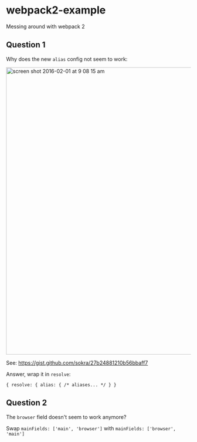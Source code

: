 # webpack2-example
Messing around with webpack 2


## Question 1

Why does the new `alias` config not seem to work:

<img width="784" alt="screen shot 2016-02-01 at 9 08 15 am" src="https://cloud.githubusercontent.com/assets/246143/12724656/bb8b8d12-c8c3-11e5-94e2-f640594b0341.png">

See: https://gist.github.com/sokra/27b24881210b56bbaff7

Answer, wrap it in `resolve`: 


```
{ resolve: { alias: { /* aliases... */ } }
```

## Question 2

The `browser` field doesn't seem to work anymore?

Swap `mainFields: ['main', 'browser']` with `mainFields: ['browser', 'main']`
